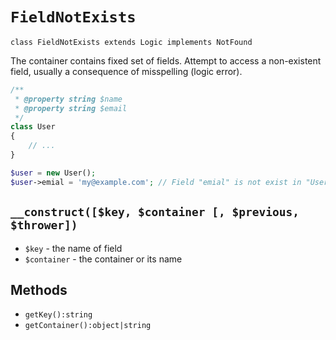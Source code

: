 # `FieldNotExists`

```phph
class FieldNotExists extends Logic implements NotFound
```

The container contains fixed set of fields.
Attempt to access a non-existent field, usually a consequence of misspelling (logic error).

```php
/**
 * @property string $name
 * @property string $email
 */
class User
{
    // ...
}

$user = new User();
$user->emial = 'my@example.com'; // Field "emial" is not exist in "User"
```

## `__construct([$key, $container [, $previous, $thrower])`

 * `$key` - the name of field
 * `$container` - the container or its name
 
## Methods

 * `getKey():string`
 * `getContainer():object|string`
